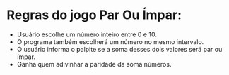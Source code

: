 # Regras do jogo Par Ou Ímpar:

- Usuário escolhe um número inteiro entre 0 e 10.
- O programa também escolherá um número no mesmo intervalo.
- O usuário informa o palpite se a soma desses dois valores será par ou ímpar.
- Ganha quem adivinhar a paridade da soma números.
